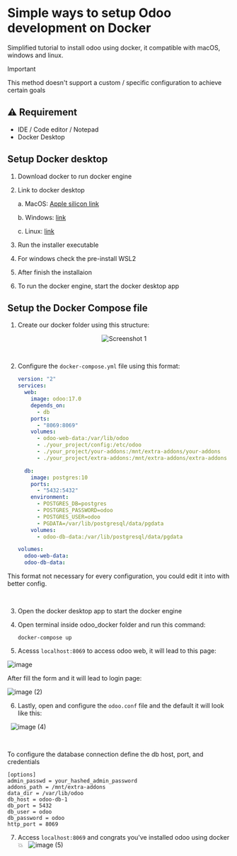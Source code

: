 
# Simple ways to setup Odoo development on Docker  
Simplified tutorial to install odoo using docker, it compatible with macOS, windows and linux.



> [!Important]
> This method doesn't support a custom / specific configuration to achieve certain goals


## ⚠ Requirement
- IDE / Code editor / Notepad
- Docker Desktop








## Setup Docker desktop
1. Download docker to run docker engine
2. Link to docker desktop
    
    a. MacOS: [Apple silicon link](https://desktop.docker.com/mac/main/arm64/Docker.dmg?utm_source=docker&utm_medium=webreferral&utm_campaign=dd-smartbutton&utm_location=module&_gl=1*2gx35p*_ga*MjM0NTM5MTUzLjE3MTQxMzQ1MDc.*_ga_XJWPQMJYHQ*MTcxNDU3ODkxNy4zLjEuMTcxNDU3ODk5MS41OS4wLjA.)
    
    b. Windows: [link](https://desktop.docker.com/win/main/amd64/Docker%20Desktop%20Installer.exe?utm_source=docker&utm_medium=webreferral&utm_campaign=dd-smartbutton&utm_location=module&_gl=1*1ncu28n*_ga*MjM0NTM5MTUzLjE3MTQxMzQ1MDc.*_ga_XJWPQMJYHQ*MTcxNDU3ODkxNy4zLjEuMTcxNDU3ODkxOS41OC4wLjA.)

    c. Linux: [link](https://docs.docker.com/desktop/linux/install/?_gl=1*7u0a2a*_ga*MjM0NTM5MTUzLjE3MTQxMzQ1MDc.*_ga_XJWPQMJYHQ*MTcxNDU3ODkxNy4zLjEuMTcxNDU3ODk5MS41OS4wLjA.)
3. Run the installer executable
4. For windows check the pre-install WSL2
5. After finish the installaion
6. To run the docker engine, start the docker desktop app
## Setup the Docker Compose file

1. Create our docker folder using this structure:

   <p align="center">
        <img src="https://github.com/g3ngi/sysadmin-note/assets/67721997/b8e311af-9c1c-4cbc-a294-eb1204068d18" alt="Screenshot 1">
    </p>
    
&nbsp;

2. Configure the `docker-compose.yml` file using this format:

   ```yaml
   version: "2"
   services:
     web:
       image: odoo:17.0
       depends_on:
         - db
       ports:
         - "8069:8069"
       volumes:
         - odoo-web-data:/var/lib/odoo
         - ./your_project/config:/etc/odoo                
         - ./your_project/your-addons:/mnt/extra-addons/your-addons
         - ./your_project/extra-addons:/mnt/extra-addons/extra-addons  

     db:
       image: postgres:10
       ports:
         - "5432:5432"
       environment:
         - POSTGRES_DB=postgres
         - POSTGRES_PASSWORD=odoo
         - POSTGRES_USER=odoo
         - PGDATA=/var/lib/postgresql/data/pgdata
       volumes:
         - odoo-db-data:/var/lib/postgresql/data/pgdata

   volumes:
     odoo-web-data:
     odoo-db-data: 
This format not necessary for every configuration, you could edit it into with better config. 

&nbsp;

3. Open the docker desktop app to start the docker engine

4. Open terminal inside odoo_docker folder and run this command:
    ```
    docker-compose up
    ```

5. Acesss `localhost:8069` to access odoo web, it will lead to this page:


![image](https://github.com/g3ngi/sysadmin-note/assets/67721997/0d5d2cf2-bd32-4823-a6cd-400c82bbe75e)


After fill the form and it will lead to login page:

![image (2)](https://github.com/g3ngi/sysadmin-note/assets/67721997/1c4805db-cae4-41a5-b565-b11f3da6543b)


6. Lastly, open and configure the `odoo.conf` file and the default it will look like this:

&nbsp;
![image (4)](https://github.com/g3ngi/sysadmin-note/assets/67721997/5ae2338b-7ad2-4e6c-8166-f0945f9bcb35)

&nbsp;

To configure the database connection define the db host, port, and credentials

```
[options]
admin_passwd = your_hashed_admin_password
addons_path = /mnt/extra-addons
data_dir = /var/lib/odoo
db_host = odoo-db-1
db_port = 5432
db_user = odoo
db_password = odoo
http_port = 8069
```



7. Access `localhost:8069` and congrats you've installed odoo using docker 💥
&nbsp;
![image (5)](https://github.com/g3ngi/sysadmin-note/assets/67721997/446086ce-d0d7-4ddf-8c42-09e61755d742)
